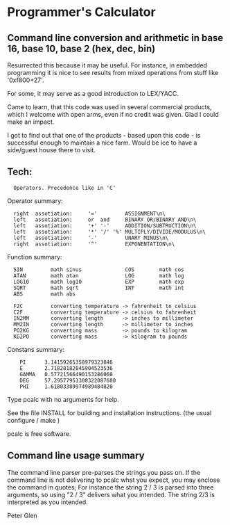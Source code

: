 #                Programmer's Calculator

## Command line conversion and arithmetic in base 16, base 10, base 2 (hex, dec, bin)

 Resurrected this because it may be useful. For instance, in embedded programming it
 is nice to see results from mixed operations from stuff like '0xf800+27'.

 For some, it may  serve as a good introduction to LEX/YACC.

 Came to learn, that this code was used in several commercial products, which
I welcome with open arms, even if no credit was given. Glad I could make an impact.

  I got to find out that one of the products - based upon this code - is successful
enough to maintain a nice farm. Would be ice to have a side/guest house there to visit.

## Tech:

      Operators. Precedence like in 'C'

 Operator summary:

      right  assotiation:     '='         ASSIGNMENT\n\
      left   assotiation:     or  and     BINARY OR/BINARY AND\n\
      left   assotiation:     '+' '-'     ADDITION/SUBTRUCTION\n\
      left   assotiation:     '*' '/' '%' MULTIPLY/DIVIDE/MODULUS\n\
      left   assotiation:     '-'         UNARY MINUS\n\
      right  assotiation:     '^'         EXPONENTATION\n\

 Function summary:

      SIN         math sinus              COS        math cos
      ATAN        math atan               LOG        math log
      LOG10       math log10              EXP        math exp
      SQRT        math sqrt               INT        math int
      ABS         math abs

      F2C         converting temperature -> fahrenheit to celsius
      C2F         converting temperature -> celsius to fahrenheit
      IN2MM       converting length      -> inches to millimeter
      MM2IN       converting length      -> millimeter to inches
      PO2KG       converting mass        -> pounds to kilogram
      KG2PO       converting mass        -> kilogram to pounds

 Constans summary:

        PI      3.14159265358979323846
        E       2.71828182845904523536
        GAMMA   0.57721566490153286060
        DEG     57.29577951308322087680
        PHI     1.61803389974989484820

Type pcalc with no arguments for help.

See the file INSTALL for building and installation instructions.
(the usual configure / make )

pcalc is free software.

## Command line usage summary

 The command line parser pre-parses the strings you pass on. If the
command line is not delivering to pcalc what you expect, you may
enclose the command in quotes; For instance the string 2 / 3 is
parsed into three arguments, so using "2 / 3" delivers what you
intended. The string 2/3 is interpreted as you intended.

Peter Glen





